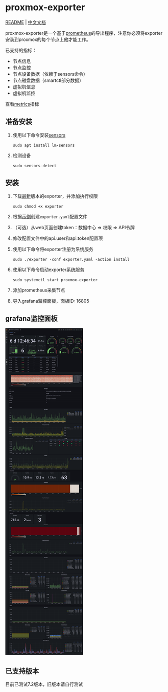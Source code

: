 # proxmox-exporter

[README](README.md) | [中文文档](README_CN.md)

proxmox-exporter是一个基于[prometheus](https://prometheus.io/)的导出程序，注意你必须将exporter安装到proxmox的每个节点上他才能工作。

已支持的指标：

* 节点信息
* 节点监控
* 节点设备数据（依赖于sensors命令）
* 节点磁盘数据（smartctl部分数据）
* 虚拟机信息
* 虚拟机监控

查看[metrics](docs/metrics.txt)指标

## 准备安装

1. 使用以下命令安装[sensors](https://packages.debian.org/bullseye/lm-sensors)

       sudo apt install lm-sensors
2. 检测设备

       sudo sensors-detect

## 安装

1. 下载[最新](https://github.com/lwch/proxmox-exporter/releases/latest)版本的exporter，并添加执行权限

       sudo chmod +x exporter
2. 根据[示例](https://github.com/lwch/proxmox-exporter/blob/master/conf/exporter.yaml)创建`exporter.yaml`配置文件
3. （可选）从web页面创建token：数据中心 => 权限 => API令牌
4. 修改配置文件中的api.user和api.token配置项
5. 使用以下命令将exporter注册为系统服务

       sudo ./exporter -conf exporter.yaml -action install
6. 使用以下命令启动exporter系统服务

       sudo systemctl start proxmox-exporter

7. 添加prometheus采集节点
8. 导入grafana监控面板，面板ID: 16805

## grafana监控面板

![grafana](docs/grafana.png)

## 已支持版本

目前已测试7.2版本，旧版本请自行测试